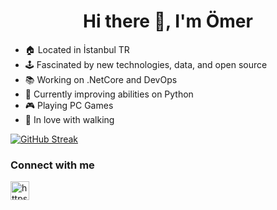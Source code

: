 <h1 align="center">Hi there 👋, I'm Ömer</h1>

- 🏠 Located in İstanbul TR
- 🕹️ Fascinated by new technologies, data, and open source
- 📚 Working on .NetCore and DevOps
- 🌱 Currently improving abilities on Python  
- 🎮 Playing PC Games
- 🚶  In love with walking 

[![GitHub Streak](https://github-readme-streak-stats.herokuapp.com/?user=DenverCoder1)](https://git.io/streak-stats)

### Connect with me
<p align="left">
<a href="https://www.linkedin.com/in/omer-f-yildiz/" target="blank"><img align="center" src="https://cdn.jsdelivr.net/npm/simple-icons@3.0.1/icons/linkedin.svg" alt="https://www.linkedin.com/in/omer-f-yildiz" height="30" width="30" /></a>
</p>


<!--
**omrfyildiz/omrfyildiz** is a ✨ _special_ ✨ repository because its `README.md` (this file) appears on your GitHub profile.

Here are some ideas to get you started:

- 🔭 I’m currently working on ...
- 🌱 I’m currently learning ...
- 👯 I’m looking to collaborate on ...
- 🤔 I’m looking for help with ...
- 💬 Ask me about ...
- 📫 How to reach me: ...
- 😄 Pronouns: ...
- ⚡ Fun fact: ...
-->
